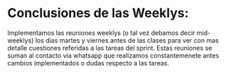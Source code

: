 # Conclusiones de las Weeklys:

Implementamos las reuniones weeklys (o tal vez debamos decir mid-weeklys) los dias martes y viernes antes de las clases para ver con mas detalle cuestiones referidas a las tareas del sprint. Estas reuniones se suman al contacto via whatsapp que realizamos constantemenete antes cambios implementados o dudas respecto a las tareas.


